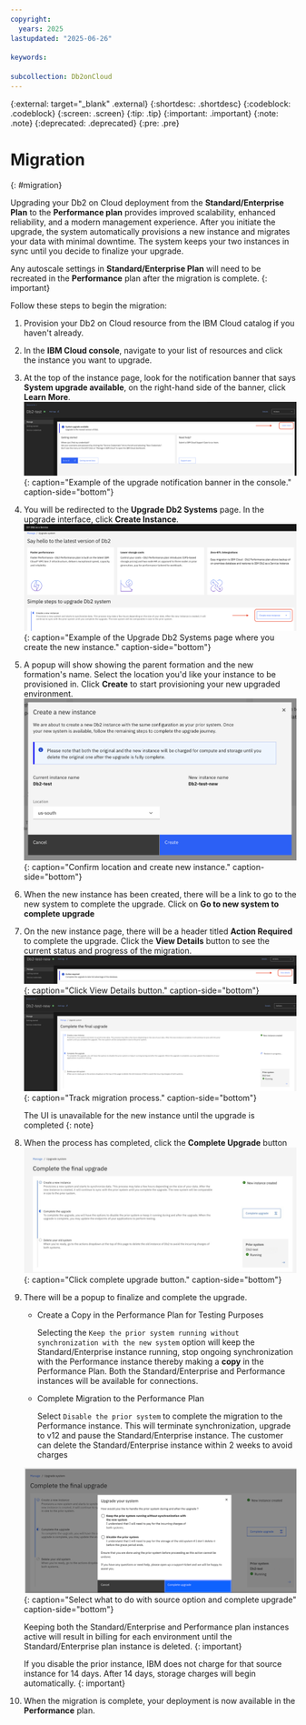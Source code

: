 ```yaml
---
copyright:
  years: 2025
lastupdated: "2025-06-26"

keywords:

subcollection: Db2onCloud
---
```



{:external: target="_blank" .external}
{:shortdesc: .shortdesc}
{:codeblock: .codeblock}
{:screen: .screen}
{:tip: .tip}
{:important: .important}
{:note: .note}
{:deprecated: .deprecated}
{:pre: .pre}

# Migration
{: #migration}

Upgrading your Db2 on Cloud deployment from the **Standard/Enterprise Plan** to the **Performance plan** provides improved scalability, enhanced reliability, and a modern management experience. After you initiate the upgrade, the system automatically provisions a new instance and migrates your data with minimal downtime. The system keeps your two instances in sync until you decide to finalize your upgrade.

Any autoscale settings in **Standard/Enterprise Plan** will need to be recreated in the **Performance** plan after the migration is complete.
{: important}

Follow these steps to begin the migration:

1. Provision your Db2 on Cloud resource from the IBM Cloud catalog if you haven't already.

1. In the **IBM Cloud console**, navigate to your list of resources and click the instance you want to upgrade.

1. At the top of the instance page, look for the notification banner that says **System upgrade available**, on the right-hand side of the  banner, click **Learn More**.
![System upgrade notification banner example](images/migration_learn_more.png){: caption="Example of the upgrade notification banner in the console." caption-side="bottom"}

1. You will be redirected to the **Upgrade Db2 Systems** page. In the upgrade interface, click **Create Instance**.
![Upgrade Db2 Systems page example](images/migration_create_new_instance.png){: caption="Example of the Upgrade Db2 Systems page where you create the new instance." caption-side="bottom"}

1. A popup will show showing the parent formation and the new formation's name. Select the location you'd like your instance to be provisioned in. Click **Create** to start provisioning your new upgraded environment.
![Create Instance Confirm](images/migration_create_confirm.png){: caption="Confirm location and create new instance." caption-side="bottom"}

1. When the new instance has been created, there will be a link to go to the new system to complete the upgrade. Click on **Go to new system to complete upgrade**

1. On the new instance page, there will be a header titled **Action Required** to complete the upgrade. Click the **View Details** button to see the current status and progress of the migration.
    ![Migration view details button](images/migration_view_details.png){: caption="Click View Details button." caption-side="bottom"}
    ![Migration track migration process](images/migration_complete_restore.png){: caption="Track migration process." caption-side="bottom"}

    The UI is unavailable for the new instance until the upgrade is completed
    {: note}

1. When the process has completed, click the **Complete Upgrade** button
![complete upgrade button](images/upgrade_system_complete_upgrade.png){: caption="Click complete upgrade button." caption-side="bottom"}

1. There will be a popup to finalize and complete the upgrade.
   - Create a Copy in the Performance Plan for Testing Purposes

       Selecting the `Keep the prior system running without synchronization with the new system` option will keep the Standard/Enterprise instance running, stop ongoing synchronization with the Performance instance thereby making a **copy** in the Performance Plan.  Both the Standard/Enterprise and Performance instances will be available for connections.
   
   -  Complete Migration to the Performance Plan

      Select `Disable the prior system` to complete the migration to the Performance instance.  This will terminate synchronization, upgrade to v12 and pause the Standard/Enterprise instance.   The customer can delete the Standard/Enterprise instance within 2 weeks to avoid charges
      
   ![Confirm upgrade button](images/confirm_complete_upgrade.png){: caption="Select what to do with source option and complete upgrade" caption-side="bottom"}

   Keeping both the Standard/Enterprise and Performance plan instances active will result in billing for each environment until the Standard/Enterprise plan instance is deleted.
   {: important}

   If you disable the prior instance, IBM does not charge for that source instance for 14 days. After 14 days, storage charges will begin automatically.
   {: important}

1. When the migration is complete, your deployment is now available in the **Performance** plan.
